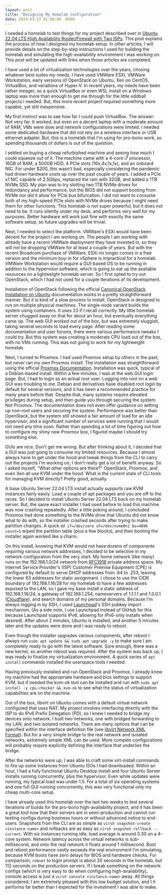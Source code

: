 ```yaml
---
layout: post
title: "Designing My Homelab Configuration"
date: 2024-03-27 01:00:00 -0500
---
```

I needed a homelab to test things for my project described over in [Ubuntu 22.04 LTS High Availability Router/Firewall with Two ISPs](https://bradley-coder7.github.io/2023/11/06/firstpost.html). This post explains the process of how I designed my homelab setup. In other articles, I will provide details on the step-by-step instructions I used for building the homelab and simulating the high-availability environment I was working on. This post will be updated with links when those articles are completed.

I have used a lot of virtualization technologies over the years, chosing whatever best suites my needs. I have used VMWare ESXi, VMWare Workstation, early versions of OpenStack on Ubuntu, Xen on CentOS, VirtualBox, and variations of Hyper-V. In recent years, my needs have been rather meager, so a quick VirtualBox or even WSL install on a Windows laptop was more than enough to get me through for the little oddball projects I needed. But, this more recent project required something more capable, yet still inexpensive.

My first instinct was to see how far I could push VirtualBox. The answer: Not very far. It worked, but even on a decent laptop with a moderate amount of RAM, VMs were slow and network configurations were limited. I needed some dedicated hardware that did not rely on a wireless interface or USB ethernet adapter. But, this is a homelab that I'm using for pro-bono work, so spending thousands of dollars is out of the question. 

I settled on buying a cheap refurbished machine and seeing how much I could squeeze out of it. The machine came with a 4-core i7 processor, 16GB of RAM, a 500GB HDD, 4 PCIe slots (16x,4x,1x,1x), and an onboard NIC. For under $200, this wasn't bad, especially considering the pandemic had driven hardware costs up over the past couple of years. I added a PCIe x1 NIC capable of 2.5Gbps, replaced the ram with 32GB, and added a 1TB NVMe SSD. My plan was to try slotting two 1TB NVMe drives for redundancy and performance, but the BIOS did not support booting from NVMe nor did it allow for PCIe bus bifurcation. I did not want to consume both of my high-speed PCIe slots with NVMe drives because I might need them for other functions. This homelab is not super powerful, but it does not need to be. It runs silently under my desk, and performs very well for my purposes. Better hardware will work just fine with exactly the same software setup, so future upgrades will be trivial.

Next, I needed to select the platform. VMWare's ESXi would have been decent for the project I am working on. The people I am working with already have a recent VMWare deployment they have invested in, so they will not be dropping VMWare for at least a couple of years. But with the recent Broadcom purchase of VMWare, ESXi no longer comes in a free version and the minimum buy-in for vSphere is impractical for a homelab. VMWare Workstation would require a GUI-based OS to be running in addition to the hypervisor software, which is going to eat up the available resources on a lightweight homelab server. So I first opted to try out OpenStack, which I had not used for a couple iterations of its development.

Installation of OpenStack following the official [Canonical OpenStack Installation on Ubuntu](https://ubuntu.com/openstack/install#single-multi-large-cluster) documentation works in a pretty straightforward manner. But it is kind of a slow process to install. OpenStack is designed to run on multiple physical machines. The single-node variant builds the system using containers. It uses 23 if I recall correctly. My little homelab server chugged away on that for about an hour, but eventually everything came up. The web GUI worked out of the box, but was extremely sluggish, taking several seconds to load every page. After reading some documentation and user forums, there were various performance tweaks I could try. But this system was creating a moderate CPU load out of the box, with no VMs running. This was not going to work for my lightweight homelab.

Next, I turned to Proxmox. I had used Proxmox setup by others in the past, but never ran my own Proxmox install. The installation was straightforward using the official [Proxmox Documentation](https://pve.proxmox.com/pve-docs/chapter-pve-installation.html). Installation was quick, typical of a Debian-based install. Within a few minutes, I was at the web GUI login page. But, I had to login as an actual root user. Logging into root on a web GUI was troubling to me. Debian and derivatives have disabled root login by default for several versions, and it has been a recommended practice for many years before that. Despite that, many systems require elevated privileges during setup, and then guide you through securing the system. Not Proxmox. The documentation does not even offer guidance on setting up non-root users and securing the system. Performance was better than OpenStack, but the system still showed a fair amount of load for an idle hypervisor, and a significant number of services were running that I would not need any time soon. Rather than spending a lot of time figuring out how to configure my shiny new Proxmox box, I figured maybe I should try something else.

GUIs are nice. Don't get me wrong. But after thinking about it, I decided that a GUI was just going to consume my limited resources. Because I almost always have to get under the hood and tweak things from the CLI to carry out the projects I'm working on, I don't really get a lot of benefit anyway. So I asked myself, "What other options are there?" OpenStack, Proxmox, and even Xen all use KVM under the hood. What is the current state of CLI tools for managing KVM directly? Pretty good, actually.

A base Ubuntu Server 22.04 LTS install actually supports raw KVM instances fairly easily. Load a couple of apt packages and you are off to the races. So I decided to install Ubuntu Server 22.04 LTS back on my homelab server. But, the same exact installer I had used before to load this machine was now crashing repeatedly. After a little poking around, I concluded Proxmox had done something to the NVMe drive that Ubuntu did not know what to do with, so the installer crashed seconds after trying to make partition changes. A quick `dd if=/dev/zero of=/dev/nvme0n1 bs=4096 count=1` wiped the partition table (plus a few blocks), and then booting the installer again worked like a charm.

On this install, knowing that KVM would not have dozens of components requiring various network addresses, I decided to be selective in my network configuration from the very start. My home network (like many) runs on the 192.168.1.0/24 network from [RFC1918](https://datatracker.ietf.org/doc/html/rfc1918) private address space. My Internet Service Provider's (ISP) Customer Premise Equipment (CPE) is configured by default to serve DHCP addresses from .64 to .253, leaving the lower 63 addresses for static assignment. I chose to use the CIDR boundary of 192.168.1.16/28 for my homelab to have a few addresses exposed to the LAN, so I gave my base install a static address of 192.168.1.16/24, a gateway of 192.168.1.254, nameservers of 1.1.1.1 and 1.0.0.1 ([Cloudflare](https://1.1.1.1)), and search domains of my personal domains. Because I'm always logging in by SSH, I used [Launchpad](https://www.launchpad.net)'s SSH pubkey import mechanism. (As a side note, I use Launchpad instead of GitHub for this because Launchpad supports IPv6, allowing for IPv6-only installs when desired). After about 2 minutes, Ubuntu is installed, and another 5 minutes later and the updates were done and I was ready to reboot.

Even though the installer upgrades various components, after reboot I always run `sudo apt update && sudo apt upgrade -y` to make sure I am completely ready to go with the latest software. Sure enough, there was a new kernel, so another reboot was required.
After the system was back up, I was ready to finalize my virtualization environment. A quick series of `apt install` commands installed the userspace tools I needed.

Having previously installed and run OpenStack and Proxmox, I already knew my machine had the appropriate hardware and bios settings to support KVM, but if needed the kvm-ok tool can be installed and run with `sudo apt install -y cpu-checker && kvm-ok` to see what the status of virtualization capabilities are on the machine.

Out of the box, libvirt on Ubuntu comes with a default virtual network configured that uses NAT. My project involves interfacing directly with the ISP to do IPv6 Prefix Delegation (PD), so I knew I needed to bridge my devices onto network. I built two networks, one with bridged forwarding to my LAN, and two isolated networks. There are many options that can be specified within the interface definition file (see [libvirt Network XML Format](https://libvirt.org/formatnetwork.html)). But for a very simple bridge to the real network and isolated networks, extremely simple XML can be used. More complex configurations will probably require explicitly defining the interface that underlies the bridge.

After the networks were up, I was able to craft some virt-install commands to fire up some instances from Ubuntu ISOs I had downloaded. Within an hour, I had a fully functional Ubuntu Desktop install and four Ubuntu Server installs running concurrently, plus the hypervisor. Even while updates were running, my typical load was under 1.5. For a total of six operating systems and one full GUI running concurrently, this was very functional only my cheap multi-core setup.

I have already used this homelab over the last two weeks to test several iterations of builds for the pro-bono high-availability project, and it has been a great tool now that their servers are in semi-production and cannot run testing configs during business hours or without advanced notice to end-users. Snapshots from the CLI are as simple as `virsh snapshot-create <instance-name>` and rollbacks are as easy as `virsh snapshot-rollback --current`. With six instances running idle, load average is around 0.30 on a 4-core system. Network latency across the virtual networks is sub-millisecond, and onto the real network it floats around 1 millisecond. Boot and reboot performance vastly exceeds the real environment I'm simulating, because KVM boots have zero delays for BIOS and hardware checks. For comparison, `reboot` to login prompt is about 20 seconds in the homelab, but 112 seconds on the production servers. If I break something on the network configs (which is very easy to do when configuring high-availability), console access is just a `virsh console <instance-name>` away. All things considered, I am extremely pleased with this low budget solution, and I it performs far better than I expected for the investment I was able to make.

